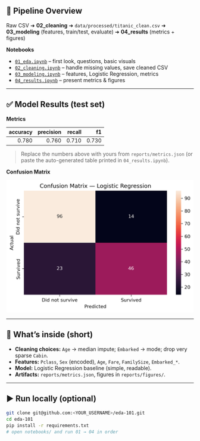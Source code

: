 ## 🧪 Pipeline Overview

Raw CSV ➜ **02_cleaning** ➜ `data/processed/titanic_clean.csv` ➜ **03_modeling** (features, train/test, evaluate) ➜ **04_results** (metrics + figures)

**Notebooks**
- [`01_eda.ipynb`](notebooks/01_eda.ipynb) – first look, questions, basic visuals  
- [`02_cleaning.ipynb`](notebooks/02_cleaning.ipynb) – handle missing values, save cleaned CSV  
- [`03_modeling.ipynb`](notebooks/03_modeling.ipynb) – features, Logistic Regression, metrics  
- [`04_results.ipynb`](notebooks/04_results.ipynb) – present metrics & figures

---

## ✅ Model Results (test set)

**Metrics**

| accuracy | precision | recall | f1 |
|---------:|----------:|-------:|---:|
| 0.780 | 0.760 | 0.710 | 0.730 |

> Replace the numbers above with yours from `reports/metrics.json` (or paste the auto-generated table printed in `04_results.ipynb`).

**Confusion Matrix**

![Confusion Matrix](reports/figures/confusion_matrix.png)

---

## 🔧 What’s inside (short)

- **Cleaning choices:** `Age` → median impute; `Embarked` → mode; drop very sparse `Cabin`.  
- **Features:** `Pclass`, `Sex` (encoded), `Age`, `Fare`, `FamilySize`, `Embarked_*`.  
- **Model:** Logistic Regression baseline (simple, readable).  
- **Artifacts:** `reports/metrics.json`, figures in `reports/figures/`.

---

## ▶️ Run locally (optional)

```bash
git clone git@github.com:<YOUR_USERNAME>/eda-101.git
cd eda-101
pip install -r requirements.txt
# open notebooks/ and run 01 → 04 in order

